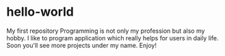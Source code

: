 # hello-world
My first repository
Programming is not only my profession but also my hobby. 
I like to program application which really helps for users in daily life.
Soon you'll see more projects under my name.
Enjoy!
